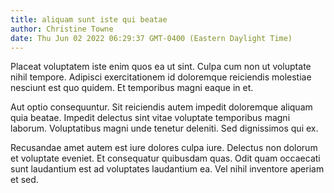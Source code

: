 ```yaml
---
title: aliquam sunt iste qui beatae
author: Christine Towne
date: Thu Jun 02 2022 06:29:37 GMT-0400 (Eastern Daylight Time)
---
```

Placeat voluptatem iste enim quos ea ut sint. Culpa cum non ut voluptate nihil tempore. Adipisci exercitationem id doloremque reiciendis molestiae nesciunt est quo quidem. Et temporibus magni eaque in et.

 Aut optio consequuntur. Sit reiciendis autem impedit doloremque aliquam quia beatae. Impedit delectus sint vitae voluptate temporibus magni laborum. Voluptatibus magni unde tenetur deleniti. Sed dignissimos qui ex.

 Recusandae amet autem est iure dolores culpa iure. Delectus non dolorum et voluptate eveniet. Et consequatur quibusdam quas. Odit quam occaecati sunt laudantium est ad voluptates laudantium ea. Vel nihil inventore aperiam et sed.